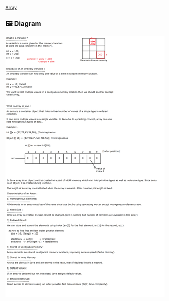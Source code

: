 [Array]()

## 🖼 **Diagram**

![Array](https://github.com/lalitpatil891/Code-with-Java/blob/main/%40Core%20Java%20Notes/Logical%20Array/Array_Day_01.png)
